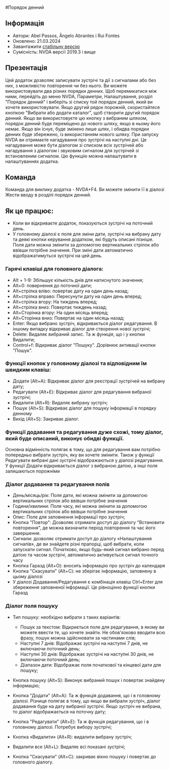 #Порядок денний


## Інформація
* Автори: Abel Passos, Ângelo Abrantes і Rui Fontes
* Оновлено: 21.03.2024
* Завантажити [стабільну версію][1]
* Сумісність: NVDA версії 2019.3 і вище


## Презентація
Цей додаток дозволяє записувати зустрічі та дії з сигналами або без них, з можливістю повторення чи без нього.
Ви можете використовувати два різних порядки денних.
Щоб перемикатися між ними, перейдіть до меню NVDA, Параметри, Налаштування, розділ "Порядок денний" і виберіть зі списку той порядок денний, який ви хочете використовувати.
Якщо другий рядок порожній, скористайтеся кнопкою \"Вибрати або додати каталог\", щоб створити другий порядок денний.
Якщо ви використовуєте цю кнопку з вибраним шляхом, порядок денний буде переміщено до нового шляху, якщо в ньому його немає. Якщо він існує, буде змінено лише шлях, і обидва порядки денних буде збережено, із використанням нового шляху.
При запуску NVDA ви отримаєте нагадування про зустрічі на наступні дні. Це нагадування може бути діалогом зі списком всіх зустрічей або нагадування з діалогом і звуковим сигналом для зустрічей зі встановленим сигналом.
Цю функцію можна налаштувати в налаштуваннях додатка.


## Команда
Команда для виклику додатка - NVDA+F4.
Ви можете змінити її в діалозі Жести вводу в розділі порядок денний.


## Як це працює:
* Коли ви відкриваєте додаток, показуються зустрічі на поточний день.
* У головному діалозі є поля для зміни дати, зустрічі на вибрану дату та деякі кнопки керування додатком, які будуть описані пізніше.
Поля дати можна змінити за допомогою вертикальних стрілок або ввівши потрібне значення. При зміні дати автоматично відображатимуться зустрічі на цей день.


### Гарячі клавіші для головного діалога:


* Alt + 1-9: Збільшує кількість днів для натиснутого значення;
* Alt+0: повернення до поточної дати;
* Alt+стрілка вліво: повертає дату на один день назад;
* Alt+стрілка вправо: Пересунути дату на один день вперед;
* Alt+стрілка вгору: На тиждень вперед;
* Alt+стрілка вниз: Повертає тиждень назад;
* Alt+Сторінка вгору: На один місяць вперед;
* Alt+Сторінка вниз: Повертає на один місяць назад;
* Enter: Якщо вибрано зустріч, відкривається діалог редагування. В іншому випадку відкриває діалог для створення нової зустрічі;
* Delete: Видаляє вибраний запис. Та ж функція, що і у кнопки Видалити;
* Control+f: Відкриває діалог "Пошуку". Дорівнює активації кнопки "Пошук".


### Функції кнопок у головному діалозі та відповідним їм швидким клавіш:
* Додати (Alt+A): Відкриває діалог для реєстрації зустрічей на вибрану дату;
* Редагувати (Alt+E): Відкриває діалог для редагування вибраної зустрічі;
* Видалити (Alt+R): Видаляє вибрану зустріч;
* Пошук (Alt+S): Відкриває діалог для пошуку інформації в порядку денному
* Вихід (Alt+S): Закриває діалог.


### Функції додавання та редагування дуже схожі, тому діалог, який буде описаний, виконує обидві функції.
Основна відмінність полягає в тому, що для редагування вам потрібно попередньо вибрати зустріч, яку ви хочете змінити.
Також у функції Редагувати вибрані дані зустрічі відображаються у діалозі редагування. У функції Додати відкривається діалог з вибраною датою, а інші поля залишаються порожніми


### Діалог додавання та редагування полів
* День/місяць/рік: Поля дати, які можна змінити за допомогою вертикальних стрілок або ввівши потрібне значення
* Години/хвилини: Поля часу, які можна змінити за допомогою вертикальних стрілок або ввівши потрібне значення
* Опис: Поле для заповнення інформації про зустріч;
* Кнопка "Повтор": Дозволяє отримати доступ до діалогу "Встановити повторення", де можна визначити період повторення та час його завершення.
* Сигнали: дозволяє отримати доступ до діалогу «Налаштування сигналів», де ви знайдете різні прапорці, щоб вибрати, коли запускати сигнал. Початково, якщо будь-який сигнал вибрано перед датою та часом зустрічі, автоматично активується сигнал точного часу
* Кнопка Гаразд (Alt+O): вносить інформацію про зустріч до календаря
* Кнопка "Скасувати" (Alt+C): не зберігає інформацію, заповнену в цьому діалозі
* У діалозі Додавання/Редагування є комбінація клавіш Ctrl+Enter для збереження заповненої інформації. Це рівноцінно функції кнопки Гаразд


### Діалог поля пошуку
* Тип пошуку: необхідно вибрати з таких варіантів:

	* Пошук за текстом: Відкриється поле для редагування, в якому ви можете ввести те, що хочете знайти. Не обов'язково вводити всю фразу, пошук можна здійснювати за частинами слів;
	* Наступні 7 днів: Відображає зустрічі на наступні 7 днів, не включаючи поточний день;
	* Наступні 30 днів: Відображає зустрічі на наступні 30 днів, не включаючи поточний день;
	* Діапазон дати: Відображає поля початкової та кінцевої дати для пошуку;

* Кнопка пошуку (Alt+S): Виконує вибраний пошук і повертає знайдену інформацію;
* Кнопка "Додати" (Alt+A): Та ж функція додавання, що і в головному діалозі. Різниця полягає в тому, що якщо ви вибрали зустріч, діалог додавання буде на дату вибраної зустрічі. Якщо зустріч не вибрана, то діалог відображається на поточну дату;
* Кнопка "Редагувати" (Alt+E): Та ж функція редагування, що і в головному діалозі. Потребує вибору зустрічі;
* Кнопка «Видалити» (Alt+R): видалити вибрану зустріч;
* Видалити все (Alt+L): Видаляє всі показані зустрічі;
* Кнопка "Скасувати" (Alt+C): закриває вікно пошуку і повертає до головного діалогу.

[1]: https://github.com/ruifontes/agenda-for-NVDA/releases/download/2024.03.21/agenda-2024.03.21.nvda-addon
